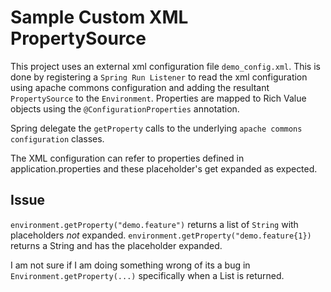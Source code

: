 # Sample Custom XML PropertySource
This project uses an external xml configuration file `demo_config.xml`.
This is done by registering a `Spring Run Listener` to read the xml 
configuration using apache commons configuration and adding the resultant 
`PropertySource` to the `Environment`.
Properties are mapped to Rich Value objects using the `@ConfigurationProperties` annotation.

Spring delegate the `getProperty` calls to the underlying
`apache commons configuration` classes. 

The XML configuration can refer to properties defined in application.properties
and these placeholder's get expanded as expected.

## Issue
`environment.getProperty("demo.feature")` returns a list of `String`
with placeholders _not_ expanded.
`environment.getProperty("demo.feature{1})` returns a String and has
the placeholder expanded.

I am not sure if I am doing something wrong of its a bug in
`Environment.getProperty(...)` specifically when a List is returned.